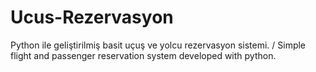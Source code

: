 # Ucus-Rezervasyon
Python ile geliştirilmiş basit uçuş ve yolcu rezervasyon sistemi. / Simple flight and passenger reservation system developed with python.
